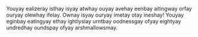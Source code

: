 Youyay ealizeray isthay isyay atwhay ouyay avehay eenbay aitingway orfay ouryay
olewhay ifelay. Ownay isyay ouryay imetay otay ineshay! Youyay eginbay
eatingyay ethay ightlyslay urntbay oodnessgay ofyay eightyay undredhay
oundspay ofyay arshmallowsmay.
